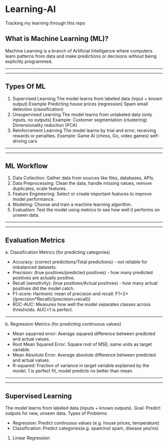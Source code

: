 # Learning-AI

Tracking my learning through this repo

## What is Machine Learning (ML)?

Machine Learning is a branch of Artificial Intelligence where computers learn patterns from data and make predictions or decisions without being explicitly programmed.

---

---

## Types Of ML

1. Supervised Learning
   The model learns from labeled data (input + known output)
   Example
   Predicting house prices (regression)
   Spam email detection (classification)
2. Unsupervised Learning
   The model learns from unlabeled data (only inputs, no outputs)
   Example:
   Customer segmentation (clustering)
   Dimensionality reduction (PCA)
3. Reinforcement Learning
   The model learns by trial and error, receiving rewards or penalties.
   Example:
   Game AI (chess, Go, video games)
   self-driving cars

---

---

## ML Workflow

1. Data Collection: Gather data from sources like files, databases, APIs.
2. Data Preprocessing: Clean the data, handle missing values, remove duplicates, scale features.
3. Feature Engineering: Select or create important features to improve model performance.
4. Modeling: Choose and train a machine learning algorithm.
5. Evaluation: Test the model using metrics to see how well it performs on unseen data.

---

---

## Evaluation Metrics

a. Classification Metrics (for predicting categories)

- Accuracy: (correct predictions/Total predictions) - not reliable for imbalanced datasets.
- Precision: (true positives/predicted positives) - how many predicted positives are actually positive.
- Recall (sensitivity): (true positives/Actual positives) - how many actual positives did the model catch.
- F1-score: Harmonic mean of precision and recall:
  F1=2*((precision*Recall)/(precision+recall))
- ROC-AUC: Measures how well the model separates classes across thresholds. AUC=1 is perfect.

---

b. Regression Metrics (for predicting continuous values)

- Mean squarred error: Average squared difference between predicted and actual values.
- Root Mean Squared Error: Square root of MSE; same units as target variable.
- Mean Absolute Error: Average absolute difference between predicted and actual values.
- R-squared: Fraction of variance in target variable explained by the model. 1 is perfect fit, model predicts no better than mean.

---

---

## Supervised Learning

The model learns from labeled data (inputs + known outputs).
Goal: Predict outputs for new, unseen data.
Types of Problems:

- Regression: Predict continuous values (e.g. house prices, temperature)
- Classification: Predict categories(e.g. spam/not spam, disease yes/no)

1. Linear Regression
